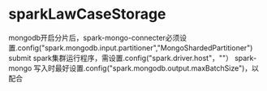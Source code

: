 # sparkLawCaseStorage
mongodb开启分片后，spark-mongo-connecter必须设置.config("spark.mongodb.input.partitioner","MongoShardedPartitioner")
submit spark集群运行程序，需设置.config("spark.driver.host"，""）
spark-mongo 写入时最好设置.config("spark.mongodb.output.maxBatchSize")，以配合
